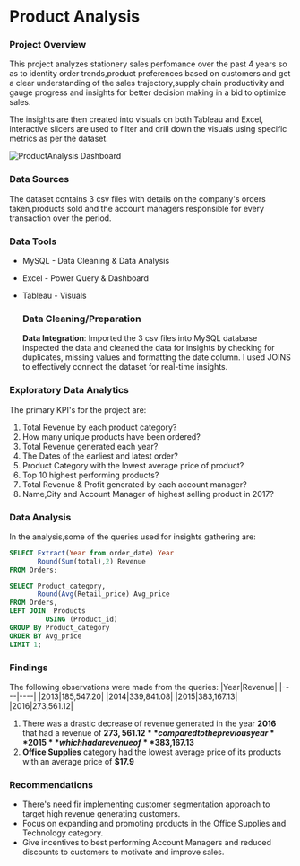 # Product Analysis

### Project Overview 
This project analyzes stationery sales perfomance over the past 4 years so as to identity order trends,product preferences based on customers and get a clear understanding of the sales trajectory,supply chain productivity and gauge progress and insights for better decision making in a bid to optimize sales.

The insights are then created into visuals on both Tableau and Excel, interactive slicers are used to filter and drill down the visuals using specific metrics as per the dataset.


![ProductAnalysis Dashboard](https://github.com/user-attachments/assets/e9ce2971-674a-4a6c-9232-4db423f9882e)



### Data Sources
The dataset contains 3 csv files with details on the company's orders taken,products sold and the account managers responsible for every transaction over the period.

### Data Tools
- MySQL - Data Cleaning & Data Analysis
- Excel - Power Query & Dashboard
- Tableau - Visuals

  ### Data Cleaning/Preparation
  **Data Integration**: Imported the 3 csv files into MySQL database inspected the data and cleaned the data for insights by checking for duplicates, missing values and formatting the date column.
  I used JOINS to effectively connect the dataset for real-time insights.

### Exploratory Data Analytics 
The primary KPI's for the project are:
1.  Total Revenue by each product category?
2.  How many unique products have been ordered?
3.  Total Revenue generated each year?
4.  The Dates of the earliest and latest order?
5.  Product Category with the lowest average price of product?
6.  Top 10 highest performing products?
7.  Total Revenue & Profit generated by each account manager?
8.  Name,City and Account Manager of highest selling product in 2017?

### Data Analysis
In the analysis,some of the queries used for insights gathering are:
```sql
SELECT Extract(Year from order_date) Year
       Round(Sum(total),2) Revenue
FROM Orders;
```

```sql
SELECT Product_category,
       Round(Avg(Retail_price) Avg_price
FROM Orders,
LEFT JOIN  Products
         USING (Product_id)
GROUP By Product_category
ORDER BY Avg_price
LIMIT 1;
```
      
### Findings 
The following observations were made from the queries:
|Year|Revenue|
|----|----|
|2013|185,547.20|
|2014|339,841.08|
|2015|383,167.13|
|2016|273,561.12|
1. There was a drastic decrease of revenue generated in the year **2016** that had a revenue of **$273,561.12** compared to the previous year **2015** which had a revenue of **$383,167.13**
2. **Office Supplies** category had the lowest average price of its products with an average price of **$17.9**

### Recommendations
- There's need fir implementing customer segmentation approach to target high revenue generating customers.
- Focus on expanding and promoting products in the Office Supplies and Technology category.
-  Give incentives to best performing Account Managers and reduced discounts to customers to motivate and improve sales.

